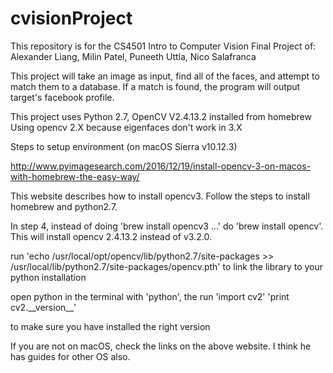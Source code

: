 # cvisionProject

This repository is for the CS4501 Intro to Computer Vision Final Project of: Alexander Liang, Milin Patel, Puneeth Uttla, Nico Salafranca

This project will take an image as input, find all of the faces, and attempt to match them to a database. If a match is found, the program will output target's facebook profile. 

This project uses Python 2.7, OpenCV V2.4.13.2 installed from homebrew
Using opencv 2.X because eigenfaces don't work in 3.X




Steps to setup environment (on macOS Sierra v10.12.3)

http://www.pyimagesearch.com/2016/12/19/install-opencv-3-on-macos-with-homebrew-the-easy-way/

This website describes how to install opencv3. Follow the steps to install homebrew and python2.7. 

In step 4, instead of doing 'brew install opencv3 ...' do 'brew install opencv'. This will install opencv 2.4.13.2 instead of v3.2.0. 

run 'echo /usr/local/opt/opencv/lib/python2.7/site-packages >> /usr/local/lib/python2.7/site-packages/opencv.pth' to link the library to your python installation

open python in the terminal with 'python', the run 
'import cv2'
'print cv2.\_\_version\_\_' 

to make sure you have installed the right version


If you are not on macOS, check the links on the above website. I think he has guides for other OS also. 